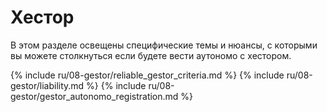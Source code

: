 # Хестор

В этом разделе освещены специфические темы и нюансы, с которыми вы можете столкнуться если будете вести аутономо с
хестором.

{% include ru/08-gestor/reliable_gestor_criteria.md %}
{% include ru/08-gestor/liability.md %}
{% include ru/08-gestor/gestor_autonomo_registration.md %}
